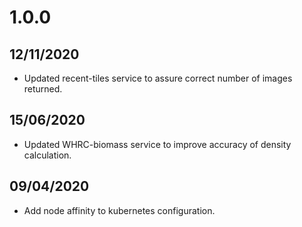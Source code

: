 # 1.0.0

## 12/11/2020

- Updated recent-tiles service to assure correct number of images returned.
  
## 15/06/2020

- Updated WHRC-biomass service to improve accuracy of density calculation.

## 09/04/2020

- Add node affinity to kubernetes configuration.
